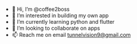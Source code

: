 - 👋 Hi, I’m @coffee2boss
- 👀 I’m interested in building my own app
- 🌱 I’m currently learning python and flutter
- 💞️ I’m looking to collaborate on apps
- 📫 Reach me on email tunnelvision9@gmail.com

<!---
coffee2boss/coffee2boss is a ✨ special ✨ repository because its `README.md` (this file) appears on your GitHub profile.
You can click the Preview link to take a look at your changes.
--->
